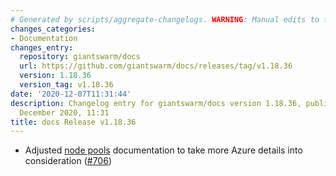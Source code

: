 ```yaml
---
# Generated by scripts/aggregate-changelogs. WARNING: Manual edits to this files will be overwritten.
changes_categories:
- Documentation
changes_entry:
  repository: giantswarm/docs
  url: https://github.com/giantswarm/docs/releases/tag/v1.18.36
  version: 1.18.36
  version_tag: v1.18.36
date: '2020-12-07T11:31:44'
description: Changelog entry for giantswarm/docs version 1.18.36, published on 07
  December 2020, 11:31
title: docs Release v1.18.36
---
```


- Adjusted [node pools](https://docs.giantswarm.io/basics/nodepools/) documentation to take more Azure details into consideration ([#706](https://github.com/giantswarm/docs/pull/706))
